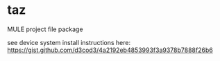 # taz
MULE project file package

see device system install instructions here: https://gist.github.com/d3cod3/4a2192eb4853993f3a9378b7888f26b6
